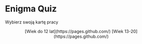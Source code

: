 # Enigma Quiz
Wybierz swoją kartę pracy
<p align="center">
  [Wiek do 12 lat](https://pages.github.com/)            [Wiek 13-20](https://pages.github.com/)
</p>
